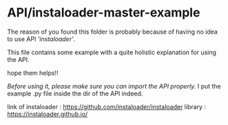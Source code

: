 # API/instaloader-master-example

The reason of you found this folder is probably because of having no idea to use API _'instaloader'_. 

This file contains some example with a quite holistic explanation for using the API.

hope them helps!!

_Before using it, please make sure you can import the API properly._ 
I put the example .py file inside the dir of the API indeed. 
 
link of instaloader : https://github.com/instaloader/instaloader
library : https://instaloader.github.io/
